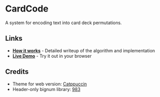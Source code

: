 # CardCode

A system for encoding text into card deck permutations.

## Links

- **[How it works](https://asherfalcon.com/blog/posts/3)** - Detailed writeup of the algorithm and implementation
- **[Live Demo](https://deckcrypt.github.io)** - Try it out in your browser

## Credits

- Theme for web version: [Catppuccin](https://github.com/catppuccin)
- Header-only bignum library: [983](https://github.com/983) 
